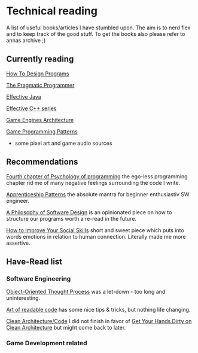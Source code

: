 # Technical reading

A list of useful books/articles I have stumbled upon. The aim is to nerd flex and to keep track of the good stuff. To get the books also please refer to annas archive ;)

## Currently reading

[How To Design Programs](https://htdp.org/)

[The Pragmatic Programmer](https://pragprog.com/titles/tpp20/the-pragmatic-programmer-20th-anniversary-edition/)

[Effective Java](https://www.amazon.com/Effective-Java-Joshua-Bloch/dp/0134685997)

[Effective C++ series](https://www.amazon.com/dp/1491903996/ref=mes-dp?_encoding=UTF8&pd_rd_w=8qnBQ&content-id=amzn1.sym.3a340fc9-0bb1-47bf-8573-ec35d7ba77e7&pf_rd_p=3a340fc9-0bb1-47bf-8573-ec35d7ba77e7&pf_rd_r=YWXSEP1XCFVJ7SZJKTRA&pd_rd_wg=AQMs6&pd_rd_r=7266a758-9798-47fe-a9e8-c8762a0fefa7)

[Game Engines Architecture](https://www.amazon.com/Engine-Architecture-Third-Jason-Gregory/dp/1138035459/ref=sr_1_1?crid=WD33GQAMJD1&dib=eyJ2IjoiMSJ9.3oADIyb8FFbyLI2RofJkazti3CmpqIHCnpQOqACxrO_S34UlVVLDOFFdOPR2t6SgEqcTXvrRdDbUK04mXfUTtif4LY4UfhUlB0B-CIG6FYGfSyR7CisjZGgHT2Bm_QYp8lmgCg14-dMQYC9bJf_WDoK0BGcJKRaYTdqQ8KwYYVw-BxMFOAe089x4LdhNW5Ihd9tFL39Ke1KW68DaGm6e83hXXwa05TVpQiyT9vbNiYI.HMkDmL31cac_cMAINDqyi9qRyp0u5LIT12eb7GrWomo&dib_tag=se&keywords=game+engine+architecture&qid=1746699830&s=books&sprefix=game+engines%2Cstripbooks-intl-ship%2C465&sr=1-1)

[Game Programming Patterns](http://gameprogrammingpatterns.com/)

+ some pixel art and game audio sources

## Recommendations

[Fourth chapter of Psychology of programming](local/PsychologyOfProgramming.pdf.gz) the ego-less programming chapter rid me of many negative feelings surrounding the code I write.

[Apprenticeship Patterns](https://www.amazon.com/Apprenticeship-Patterns-Guidance-Aspiring-Craftsman/dp/0596518382) the absolute mantra for beginner enthusiastiv SW engineer.

[A Philosophy of Software Design](https://www.amazon.com/Philosophy-Software-Design-John-Ousterhout/dp/1732102201) is an opinionated piece on how to structure our programs worth a re-read in the future.

[How to Improve Your Social Skills](https://www.amazon.com/How-Improve-Your-Social-Skills/dp/1647396441) short and sweet piece which puts into words emotions in relation to human connection. Literally made me more assertive.

## Have-Read list

### Software Engineering

[Object-Oriented Thought Process](https://www.amazon.com/Object-Oriented-Thought-Process-Developers-Library/dp/0321861272) was a let-down - too long and uninteresting.

[Art of readable code](https://www.amazon.com/Art-Readable-Code-Practical-Techniques/dp/0596802293) has some nice tips & tricks, but nothing life changing.

[Clean Architecture/Code](https://www.amazon.com/Clean-Architecture-Craftsmans-Software-Structure/dp/0134494164) I did not finish in favor of [Get Your Hands Dirty on Clean Architecture](https://reflectoring.io/book/) but might come back to later.

### Game Development related
